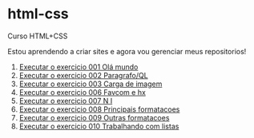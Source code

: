 # html-css
Curso HTML+CSS


Estou aprendendo a criar sites e agora vou gerenciar meus repositorios!

<ol>

<li><a href="https://eduadovieira.github.io/html-css/exercicios/ex001/index.html">Executar o exercicio 001 Olá mundo<a></li>

<li><a href="https://eduadovieira.github.io/html-css/exercicios/ex002/index.html">Executar o exercicio 002 Paragrafo/QL<a></li>

<li><a href="https://eduadovieira.github.io/html-css/exercicios/ex003/index.html">Executar o exercicio 003 Carga de imagem<a></li>

<li><a href="https://eduadovieira.github.io/html-css/exercicios/ex006/index.html">Executar o exercicio 006 Favcom e hx<a></li>

<li><a href="https://eduadovieira.github.io/html-css/exercicios/ex007/index.html">Executar o exercicio 007 N I<a></li>

<li><a href="https://eduadovieira.github.io/html-css/exercicios/ex008/index.html">Executar o exercicio 008 Principais formatacoes<a></li>

<li><a href="https://eduadovieira.github.io/html-css/exercicios/ex009/index.html">Executar o exercicio 009 Outras formatacoes<a></li>

<li><a href="https://eduadovieira.github.io/html-css/exercicios/ex010/index.html">Executar o exercicio 010 Trabalhando com listas<a></li>
